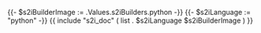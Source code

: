{{- $s2iBuilderImage := .Values.s2iBuilders.python -}}
{{- $s2iLanguage := "python" -}}
{{ include "s2i_doc" ( list . $s2iLanguage $s2iBuilderImage ) }}
